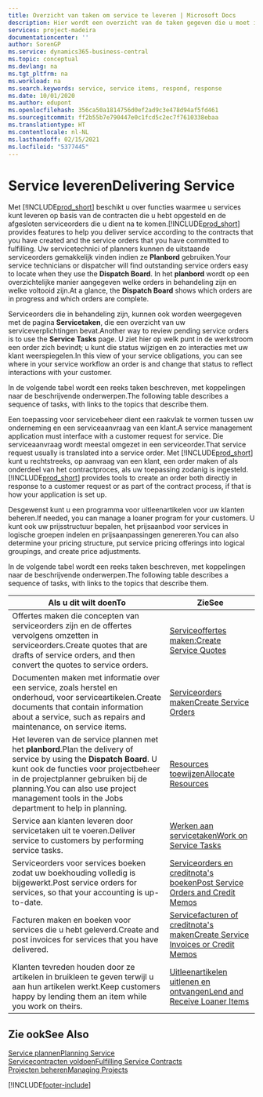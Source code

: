 ```yaml
---
title: Overzicht van taken om service te leveren | Microsoft Docs
description: Hier wordt een overzicht van de taken gegeven die u moet instellen om ervoor te zorgen dat u kwaliteitsservice levert en afspraken met klanten nakomt.
services: project-madeira
documentationcenter: ''
author: SorenGP
ms.service: dynamics365-business-central
ms.topic: conceptual
ms.devlang: na
ms.tgt_pltfrm: na
ms.workload: na
ms.search.keywords: service, service items, respond, response
ms.date: 10/01/2020
ms.author: edupont
ms.openlocfilehash: 356ca50a1814756d0ef2ad9c3e478d94af5fd461
ms.sourcegitcommit: ff2b55b7e790447e0c1fcd5c2ec7f7610338ebaa
ms.translationtype: HT
ms.contentlocale: nl-NL
ms.lasthandoff: 02/15/2021
ms.locfileid: "5377445"
---
```

# <a name="delivering-service"></a><span data-ttu-id="f7a36-103">Service leveren</span><span class="sxs-lookup"><span data-stu-id="f7a36-103">Delivering Service</span></span>
<span data-ttu-id="f7a36-104">Met [!INCLUDE[prod_short](includes/prod_short.md)] beschikt u over functies waarmee u services kunt leveren op basis van de contracten die u hebt opgesteld en de afgesloten serviceorders die u dient na te komen.</span><span class="sxs-lookup"><span data-stu-id="f7a36-104">[!INCLUDE[prod_short](includes/prod_short.md)] provides features to help you deliver service according to the contracts that you have created and the service orders that you have committed to fulfilling.</span></span> <span data-ttu-id="f7a36-105">Uw servicetechnici of planners kunnen de uitstaande serviceorders gemakkelijk vinden indien ze **Planbord** gebruiken.</span><span class="sxs-lookup"><span data-stu-id="f7a36-105">Your service technicians or dispatcher will find outstanding service orders easy to locate when they use the **Dispatch Board**.</span></span> <span data-ttu-id="f7a36-106">In het **planbord** wordt op een overzichtelijke manier aangegeven welke orders in behandeling zijn en welke voltooid zijn.</span><span class="sxs-lookup"><span data-stu-id="f7a36-106">At a glance, the **Dispatch Board** shows which orders are in progress and which orders are complete.</span></span>  
  
<span data-ttu-id="f7a36-107">Serviceorders die in behandeling zijn, kunnen ook worden weergegeven met de pagina **Servicetaken**, die een overzicht van uw serviceverplichtingen bevat.</span><span class="sxs-lookup"><span data-stu-id="f7a36-107">Another way to review pending service orders is to use the **Service Tasks** page.</span></span> <span data-ttu-id="f7a36-108">U ziet hier op welk punt in de werkstroom een order zich bevindt; u kunt die status wijzigen en zo interacties met uw klant weerspiegelen.</span><span class="sxs-lookup"><span data-stu-id="f7a36-108">In this view of your service obligations, you can see where in your service workflow an order is and change that status to reflect interactions with your customer.</span></span>  
  
<span data-ttu-id="f7a36-109">In de volgende tabel wordt een reeks taken beschreven, met koppelingen naar de beschrijvende onderwerpen.</span><span class="sxs-lookup"><span data-stu-id="f7a36-109">The following table describes a sequence of tasks, with links to the topics that describe them.</span></span>   

<span data-ttu-id="f7a36-110">Een toepassing voor servicebeheer dient een raakvlak te vormen tussen uw onderneming en een serviceaanvraag van een klant.</span><span class="sxs-lookup"><span data-stu-id="f7a36-110">A service management application must interface with a customer request for service.</span></span> <span data-ttu-id="f7a36-111">Die serviceaanvraag wordt meestal omgezet in een serviceorder.</span><span class="sxs-lookup"><span data-stu-id="f7a36-111">That service request usually is translated into a service order.</span></span> <span data-ttu-id="f7a36-112">Met [!INCLUDE[prod_short](includes/prod_short.md)] kunt u rechtstreeks, op aanvraag van een klant, een order maken of als onderdeel van het contractproces, als uw toepassing zodanig is ingesteld.</span><span class="sxs-lookup"><span data-stu-id="f7a36-112">[!INCLUDE[prod_short](includes/prod_short.md)] provides tools to create an order both directly in response to a customer request or as part of the contract process, if that is how your application is set up.</span></span>  
  
<span data-ttu-id="f7a36-113">Desgewenst kunt u een programma voor uitleenartikelen voor uw klanten beheren.</span><span class="sxs-lookup"><span data-stu-id="f7a36-113">If needed, you can manage a loaner program for your customers.</span></span> <span data-ttu-id="f7a36-114">U kunt ook uw prijsstructuur bepalen, het prijsaanbod voor services in logische groepen indelen en prijsaanpassingen genereren.</span><span class="sxs-lookup"><span data-stu-id="f7a36-114">You can also determine your pricing structure, put service pricing offerings into logical groupings, and create price adjustments.</span></span>  
  
<span data-ttu-id="f7a36-115">In de volgende tabel wordt een reeks taken beschreven, met koppelingen naar de beschrijvende onderwerpen.</span><span class="sxs-lookup"><span data-stu-id="f7a36-115">The following table describes a sequence of tasks, with links to the topics that describe them.</span></span>   
  
|<span data-ttu-id="f7a36-116">**Als u dit wilt doen**</span><span class="sxs-lookup"><span data-stu-id="f7a36-116">**To**</span></span>|<span data-ttu-id="f7a36-117">**Zie**</span><span class="sxs-lookup"><span data-stu-id="f7a36-117">**See**</span></span>|  
|------------|-------------|  
|<span data-ttu-id="f7a36-118">Offertes maken die concepten van serviceorders zijn en de offertes vervolgens omzetten in serviceorders.</span><span class="sxs-lookup"><span data-stu-id="f7a36-118">Create quotes that are drafts of service orders, and then convert the quotes to service orders.</span></span>|[<span data-ttu-id="f7a36-119">Serviceoffertes maken:</span><span class="sxs-lookup"><span data-stu-id="f7a36-119">Create Service Quotes</span></span>](service-how-to-create-service-quotes.md)|
|<span data-ttu-id="f7a36-120">Documenten maken met informatie over een service, zoals herstel en onderhoud, voor serviceartikelen.</span><span class="sxs-lookup"><span data-stu-id="f7a36-120">Create documents that contain information about a service, such as repairs and maintenance, on service items.</span></span>|[<span data-ttu-id="f7a36-121">Serviceorders maken</span><span class="sxs-lookup"><span data-stu-id="f7a36-121">Create Service Orders</span></span>](service-how-to-create-service-orders.md)|
|<span data-ttu-id="f7a36-122">Het leveren van de service plannen met het **planbord**.</span><span class="sxs-lookup"><span data-stu-id="f7a36-122">Plan the delivery of service by using the **Dispatch Board**.</span></span> <span data-ttu-id="f7a36-123">U kunt ook de functies voor projectbeheer in de projectplanner gebruiken bij de planning.</span><span class="sxs-lookup"><span data-stu-id="f7a36-123">You can also use project management tools in the Jobs department to help in planning.</span></span>|[<span data-ttu-id="f7a36-124">Resources toewijzen</span><span class="sxs-lookup"><span data-stu-id="f7a36-124">Allocate Resources</span></span>](service-how-to-allocate-resources.md)|  
|<span data-ttu-id="f7a36-125">Service aan klanten leveren door servicetaken uit te voeren.</span><span class="sxs-lookup"><span data-stu-id="f7a36-125">Deliver service to customers by performing service tasks.</span></span>|[<span data-ttu-id="f7a36-126">Werken aan servicetaken</span><span class="sxs-lookup"><span data-stu-id="f7a36-126">Work on Service Tasks</span></span>](service-how-to-work-on-service-tasks.md)|  
|<span data-ttu-id="f7a36-127">Serviceorders voor services boeken zodat uw boekhouding volledig is bijgewerkt.</span><span class="sxs-lookup"><span data-stu-id="f7a36-127">Post service orders for services, so that your accounting is up-to-date.</span></span>|[<span data-ttu-id="f7a36-128">Serviceorders en creditnota's boeken</span><span class="sxs-lookup"><span data-stu-id="f7a36-128">Post Service Orders and Credit Memos</span></span>](service-how-to-post-service-orders.md)|  
|<span data-ttu-id="f7a36-129">Facturen maken en boeken voor services die u hebt geleverd.</span><span class="sxs-lookup"><span data-stu-id="f7a36-129">Create and post invoices for services that you have delivered.</span></span>|[<span data-ttu-id="f7a36-130">Servicefacturen of creditnota's maken</span><span class="sxs-lookup"><span data-stu-id="f7a36-130">Create Service Invoices or Credit Memos</span></span>](service-how-create-invoices.md)|  
|<span data-ttu-id="f7a36-131">Klanten tevreden houden door ze artikelen in bruikleen te geven terwijl u aan hun artikelen werkt.</span><span class="sxs-lookup"><span data-stu-id="f7a36-131">Keep customers happy by lending them an item while you work on theirs.</span></span>| [<span data-ttu-id="f7a36-132">Uitleenartikelen uitlenen en ontvangen</span><span class="sxs-lookup"><span data-stu-id="f7a36-132">Lend and Receive Loaner Items</span></span>](service-how-to-lend-receive-loaners.md)|
  
## <a name="see-also"></a><span data-ttu-id="f7a36-133">Zie ook</span><span class="sxs-lookup"><span data-stu-id="f7a36-133">See Also</span></span>  
[<span data-ttu-id="f7a36-134">Service plannen</span><span class="sxs-lookup"><span data-stu-id="f7a36-134">Planning Service</span></span>](service-plan-service.md)  
[<span data-ttu-id="f7a36-135">Servicecontracten voldoen</span><span class="sxs-lookup"><span data-stu-id="f7a36-135">Fulfilling Service Contracts</span></span>](service-fulfill-service-contracts.md)  
[<span data-ttu-id="f7a36-136">Projecten beheren</span><span class="sxs-lookup"><span data-stu-id="f7a36-136">Managing Projects</span></span>](projects-manage-projects.md)  


[!INCLUDE[footer-include](includes/footer-banner.md)]
